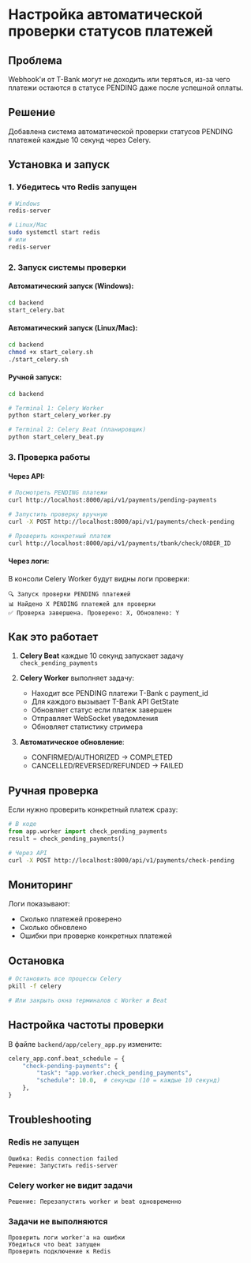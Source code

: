 # Настройка автоматической проверки статусов платежей

## Проблема
Webhook'и от T-Bank могут не доходить или теряться, из-за чего платежи остаются в статусе PENDING даже после успешной оплаты.

## Решение
Добавлена система автоматической проверки статусов PENDING платежей каждые 10 секунд через Celery.

## Установка и запуск

### 1. Убедитесь что Redis запущен
```bash
# Windows
redis-server

# Linux/Mac
sudo systemctl start redis
# или
redis-server
```

### 2. Запуск системы проверки

#### Автоматический запуск (Windows):
```bash
cd backend
start_celery.bat
```

#### Автоматический запуск (Linux/Mac):
```bash
cd backend
chmod +x start_celery.sh
./start_celery.sh
```

#### Ручной запуск:
```bash
cd backend

# Terminal 1: Celery Worker
python start_celery_worker.py

# Terminal 2: Celery Beat (планировщик)
python start_celery_beat.py
```

### 3. Проверка работы

#### Через API:
```bash
# Посмотреть PENDING платежи
curl http://localhost:8000/api/v1/payments/pending-payments

# Запустить проверку вручную
curl -X POST http://localhost:8000/api/v1/payments/check-pending

# Проверить конкретный платеж
curl http://localhost:8000/api/v1/payments/tbank/check/ORDER_ID
```

#### Через логи:
В консоли Celery Worker будут видны логи проверки:
```
🔍 Запуск проверки PENDING платежей
📊 Найдено X PENDING платежей для проверки
✅ Проверка завершена. Проверено: X, Обновлено: Y
```

## Как это работает

1. **Celery Beat** каждые 10 секунд запускает задачу `check_pending_payments`
2. **Celery Worker** выполняет задачу:
   - Находит все PENDING платежи T-Bank с payment_id
   - Для каждого вызывает T-Bank API GetState
   - Обновляет статус если платеж завершен
   - Отправляет WebSocket уведомления
   - Обновляет статистику стримера

3. **Автоматическое обновление**:
   - CONFIRMED/AUTHORIZED → COMPLETED
   - CANCELLED/REVERSED/REFUNDED → FAILED

## Ручная проверка

Если нужно проверить конкретный платеж сразу:

```python
# В коде
from app.worker import check_pending_payments
result = check_pending_payments()
```

```bash
# Через API
curl -X POST http://localhost:8000/api/v1/payments/check-pending
```

## Мониторинг

Логи показывают:
- Сколько платежей проверено
- Сколько обновлено
- Ошибки при проверке конкретных платежей

## Остановка

```bash
# Остановить все процессы Celery
pkill -f celery

# Или закрыть окна терминалов с Worker и Beat
```

## Настройка частоты проверки

В файле `backend/app/celery_app.py` измените:
```python
celery_app.conf.beat_schedule = {
    "check-pending-payments": {
        "task": "app.worker.check_pending_payments",
        "schedule": 10.0,  # секунды (10 = каждые 10 секунд)
    },
}
```

## Troubleshooting

### Redis не запущен
```
Ошибка: Redis connection failed
Решение: Запустить redis-server
```

### Celery worker не видит задачи
```
Решение: Перезапустить worker и beat одновременно
```

### Задачи не выполняются
```
Проверить логи worker'а на ошибки
Убедиться что beat запущен
Проверить подключение к Redis
```